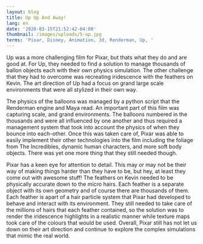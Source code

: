 ```yaml
---
layout: blog
title: Up Up And Away!
lang: en
date: '2020-03-15T21:52:42-04:00'
thumbnail: /images/uploads/5-up.jpg
terms: 'Pixar, Disney, Animation, 3d, Renderman, Up, '
---
```

Up was a more challenging film for Pixar, but thats what they do and are good at. For Up, they needed to find a solution to manage thousands of ballon objects each with their own physics simulation. The other challenge that they had to overcome was recreating iridescence with the feathers on Kevin. The art direction of Up had a focus on grand large scale environments that were all stylized in their own way.



The physics of the balloons was managed by a python script that the Renderman engine and Maya read. An important part of this film was capturing scale, and grand environments. The balloons numbered in the thousands and were all influenced by one another and thus required a management system that took into account the physics of when they bounce into each-other. Once this was taken care of, Pixar was able to easily implement their other technologies into the film including the foliage from The Incredibles, dynamic human characters, and more soft body objects. There was yet one more thing that they still needed though.



Pixar has a keen eye for attention to detail. This may or may not be their way of making things harder than they have to be, but hey, at least they come out with awesome stuff! The feathers on Kevin needed to be physically accurate down to the micro hairs. Each feather is a separate object with its own geometry and of course there are thousands of them. Each feather is apart of a hair particle system that Pixar had developed to behave and interact with its environment. They still needed to take care of the millions of hairs that each feather contained, so the solution was to render the iridescence highlights in a realistic manner while texture maps took care of the colours that would be used. Overall, Pixar still has not let us down on their art direction and continue to explore the complex simulations that mimic the real world.
